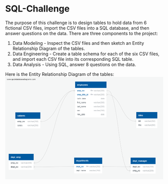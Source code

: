 # SQL-Challenge

The purpose of this challenge is to design tables to hold data from 6 fictional CSV files, import the CSV files into a SQL database, and then answer questions on the data. There are three components to the project: 
1. Data Modeling - Inspect the CSV files and then sketch an Entity Relationship Diagram of the tables. 
2. Data Engineering - Create a table schema for each of the six CSV files, and import each CSV file into its corresponding SQL table.
3. Data Analysis - Using SQL, answer 8 questions on the data. 

Here is the Entity Relationship Diagram of the tables: 
![alt text](https://github.com/acedryden/sql-challenge/blob/main/EmployeeSQL/EmployeeSQL%20ERD.png)
